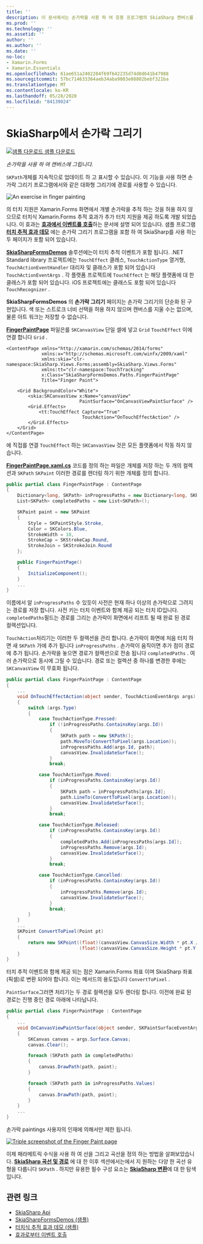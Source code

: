 ```yaml
---
title: ''
description: 이 문서에서는 손가락을 사용 하 여 응용 프로그램의 SkiaSharp 캔버스를 그리는 방법을 설명 하 Xamarin.Forms 고 샘플 코드를 사용 하 여이를 보여 줍니다.
ms.prod: ''
ms.technology: ''
ms.assetid: ''
author: ''
ms.author: ''
ms.date: ''
no-loc:
- Xamarin.Forms
- Xamarin.Essentials
ms.openlocfilehash: 61ae651a2402204f69f642235d74d8d641b47988
ms.sourcegitcommit: 57bc714633364aeb34aba9803e88802bebf321ba
ms.translationtype: MT
ms.contentlocale: ko-KR
ms.lasthandoff: 05/28/2020
ms.locfileid: "84139024"
---
```

# <a name="finger-painting-in-skiasharp"></a>SkiaSharp에서 손가락 그리기

[![샘플 다운로드](~/media/shared/download.png) 샘플 다운로드](https://docs.microsoft.com/samples/xamarin/xamarin-forms-samples/skiasharpforms-demos)

_손가락을 사용 하 여 캔버스에 그립니다._

`SKPath`개체를 지속적으로 업데이트 하 고 표시할 수 있습니다. 이 기능을 사용 하면 손가락 그리기 프로그램에서와 같은 대화형 그리기에 경로를 사용할 수 있습니다.

![](finger-paint-images/fingerpaintsample.png "An exercise in finger painting")

의 터치 지원은 Xamarin.Forms 화면에서 개별 손가락을 추적 하는 것을 허용 하지 않으므로 터치식 Xamarin.Forms 추적 효과가 추가 터치 지원을 제공 하도록 개발 되었습니다. 이 효과는 [**효과에서 이벤트를 호출**](~/xamarin-forms/app-fundamentals/effects/touch-tracking.md)하는 문서에 설명 되어 있습니다. 샘플 프로그램 [**터치 추적 효과 데모**](https://docs.microsoft.com/samples/xamarin/xamarin-forms-samples/effects-touchtrackingeffect/) 에는 손가락 그리기 프로그램을 포함 하 여 SkiaSharp를 사용 하는 두 페이지가 포함 되어 있습니다.

[**SkiaSharpFormsDemos**](https://docs.microsoft.com/samples/xamarin/xamarin-forms-samples/skiasharpforms-demos) 솔루션에는이 터치 추적 이벤트가 포함 됩니다. .NET Standard library 프로젝트에는 `TouchEffect` 클래스, `TouchActionType` 열거형, `TouchActionEventHandler` 대리자 및 클래스가 포함 되어 있습니다 `TouchActionEventArgs` . 각 플랫폼 프로젝트에 `TouchEffect` 는 해당 플랫폼에 대 한 클래스가 포함 되어 있습니다. iOS 프로젝트에는 클래스도 포함 되어 있습니다 `TouchRecognizer` .

**SkiaSharpFormsDemos** 의 **손가락 그리기** 페이지는 손가락 그리기의 단순화 된 구현입니다. 색 또는 스트로크 너비 선택을 허용 하지 않으며 캔버스를 지울 수는 없으며, 물론 아트 워크는 저장할 수 없습니다.

[**FingerPaintPage**](https://github.com/xamarin/xamarin-forms-samples/blob/master/SkiaSharpForms/Demos/Demos/SkiaSharpFormsDemos/Paths/FingerPaintPage.xaml) 파일은를 `SKCanvasView` 단일 셀에 넣고 `Grid` `TouchEffect` 이에 연결 합니다 `Grid` .

```xaml
<ContentPage xmlns="http://xamarin.com/schemas/2014/forms"
             xmlns:x="http://schemas.microsoft.com/winfx/2009/xaml"
             xmlns:skia="clr-namespace:SkiaSharp.Views.Forms;assembly=SkiaSharp.Views.Forms"
             xmlns:tt="clr-namespace:TouchTracking"
             x:Class="SkiaSharpFormsDemos.Paths.FingerPaintPage"
             Title="Finger Paint">

    <Grid BackgroundColor="White">
        <skia:SKCanvasView x:Name="canvasView"
                           PaintSurface="OnCanvasViewPaintSurface" />
        <Grid.Effects>
            <tt:TouchEffect Capture="True"
                            TouchAction="OnTouchEffectAction" />
        </Grid.Effects>
    </Grid>
</ContentPage>
```

에 직접를 연결 `TouchEffect` 하는 `SKCanvasView` 것은 모든 플랫폼에서 작동 하지 않습니다.

[**FingerPaintPage.xaml.cs**](https://github.com/xamarin/xamarin-forms-samples/blob/master/SkiaSharpForms/Demos/Demos/SkiaSharpFormsDemos/Paths/FingerPaintPage.xaml.cs) 코드를 정의 하는 파일은 개체를 저장 하는 두 개의 컬렉션과 `SKPath` `SKPaint` 이러한 경로를 렌더링 하기 위한 개체를 정의 합니다.

```csharp
public partial class FingerPaintPage : ContentPage
{
    Dictionary<long, SKPath> inProgressPaths = new Dictionary<long, SKPath>();
    List<SKPath> completedPaths = new List<SKPath>();

    SKPaint paint = new SKPaint
    {
        Style = SKPaintStyle.Stroke,
        Color = SKColors.Blue,
        StrokeWidth = 10,
        StrokeCap = SKStrokeCap.Round,
        StrokeJoin = SKStrokeJoin.Round
    };

    public FingerPaintPage()
    {
        InitializeComponent();
    }
    ...
}
```

이름에서 알 `inProgressPaths` 수 있듯이 사전은 현재 하나 이상의 손가락으로 그려지는 경로를 저장 합니다. 사전 키는 터치 이벤트와 함께 제공 되는 터치 ID입니다. `completedPaths`필드는 경로를 그리는 손가락이 화면에서 리프트 될 때 완료 된 경로 컬렉션입니다.

`TouchAction`처리기는 이러한 두 컬렉션을 관리 합니다. 손가락이 화면에 처음 터치 하면 새 `SKPath` 가에 추가 됩니다 `inProgressPaths` . 손가락이 움직이면 추가 점이 경로에 추가 됩니다. 손가락을 놓으면 경로가 컬렉션으로 전송 됩니다 `completedPaths` . 여러 손가락으로 동시에 그릴 수 있습니다. 경로 또는 컬렉션 중 하나를 변경한 후에는 `SKCanvasView` 이 무효화 됩니다.

```csharp
public partial class FingerPaintPage : ContentPage
{
    ...
    void OnTouchEffectAction(object sender, TouchActionEventArgs args)
    {
        switch (args.Type)
        {
            case TouchActionType.Pressed:
                if (!inProgressPaths.ContainsKey(args.Id))
                {
                    SKPath path = new SKPath();
                    path.MoveTo(ConvertToPixel(args.Location));
                    inProgressPaths.Add(args.Id, path);
                    canvasView.InvalidateSurface();
                }
                break;

            case TouchActionType.Moved:
                if (inProgressPaths.ContainsKey(args.Id))
                {
                    SKPath path = inProgressPaths[args.Id];
                    path.LineTo(ConvertToPixel(args.Location));
                    canvasView.InvalidateSurface();
                }
                break;

            case TouchActionType.Released:
                if (inProgressPaths.ContainsKey(args.Id))
                {
                    completedPaths.Add(inProgressPaths[args.Id]);
                    inProgressPaths.Remove(args.Id);
                    canvasView.InvalidateSurface();
                }
                break;

            case TouchActionType.Cancelled:
                if (inProgressPaths.ContainsKey(args.Id))
                {
                    inProgressPaths.Remove(args.Id);
                    canvasView.InvalidateSurface();
                }
                break;
        }
    }
    ...
    SKPoint ConvertToPixel(Point pt)
    {
        return new SKPoint((float)(canvasView.CanvasSize.Width * pt.X / canvasView.Width),
                           (float)(canvasView.CanvasSize.Height * pt.Y / canvasView.Height));
    }
}
```

터치 추적 이벤트와 함께 제공 되는 점은 Xamarin.Forms 좌표 이며 SkiaSharp 좌표 (픽셀)로 변환 되어야 합니다. 이는 메서드의 용도입니다 `ConvertToPixel` .

`PaintSurface`그러면 처리기는 두 경로 컬렉션을 모두 렌더링 합니다. 이전에 완료 된 경로는 진행 중인 경로 아래에 나타납니다.

```csharp
public partial class FingerPaintPage : ContentPage
{
    ...
    void OnCanvasViewPaintSurface(object sender, SKPaintSurfaceEventArgs args)
    {
        SKCanvas canvas = args.Surface.Canvas;
        canvas.Clear();

        foreach (SKPath path in completedPaths)
        {
            canvas.DrawPath(path, paint);
        }

        foreach (SKPath path in inProgressPaths.Values)
        {
            canvas.DrawPath(path, paint);
        }
    }
    ...
}
```

손가락 paintings 사용자의 인재에 의해서만 제한 됩니다.

[![](finger-paint-images/fingerpaint-small.png "Triple screenshot of the Finger Paint page")](finger-paint-images/fingerpaint-large.png#lightbox "Triple screenshot of the Finger Paint page")

이제 패라메트릭 수식을 사용 하 여 선을 그리고 곡선을 정의 하는 방법을 살펴보았습니다. [**SkiaSharp 곡선 및 경로**](../curves/index.md) 에 대 한 이후 섹션에서는에서 지 원하는 다양 한 곡선 유형을 다룹니다 `SKPath` . 하지만 유용한 필수 구성 요소는 [**SkiaSharp 변환**](../transforms/index.md)에 대 한 탐색입니다.

## <a name="related-links"></a>관련 링크

- [SkiaSharp Api](https://docs.microsoft.com/dotnet/api/skiasharp)
- [SkiaSharpFormsDemos (샘플)](https://docs.microsoft.com/samples/xamarin/xamarin-forms-samples/skiasharpforms-demos)
- [터치식 추적 효과 데모 (샘플)](https://docs.microsoft.com/samples/xamarin/xamarin-forms-samples/effects-touchtrackingeffect/)
- [효과로부터 이벤트 호출](~/xamarin-forms/app-fundamentals/effects/touch-tracking.md)
